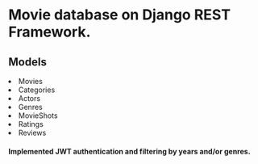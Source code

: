 <h1>Movie database on Django REST Framework.</h1>

<h2>Models</h2>

<li> Movies </li>
<li> Categories </li>
<li> Actors </li>
<li> Genres </li>
<li> MovieShots </li>
<li> Ratings </li>
<li> Reviews </li>

<h4>Implemented JWT authentication and filtering by years and/or genres.</h4>
